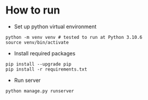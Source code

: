 # How to run

- Set up python virtual environment
```shell
python -m venv venv # tested to run at Python 3.10.6
source venv/bin/activate
```

- Install required packages
```shell
pip install --upgrade pip
pip install -r requirements.txt
```

- Run server
```shell
python manage.py runserver
```
